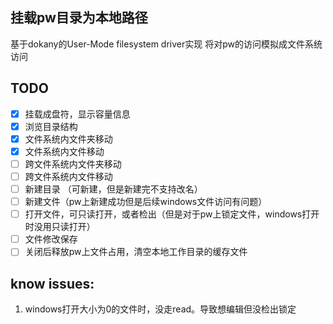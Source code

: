 ﻿## 挂载pw目录为本地路径
基于dokany的User-Mode filesystem driver实现
将对pw的访问模拟成文件系统访问

## TODO
 - [x] 挂载成盘符，显示容量信息
 - [x] 浏览目录结构
 - [x] 文件系统内文件夹移动
 - [x] 文件系统内文件移动
 - [ ] 跨文件系统内文件夹移动
 - [ ] 跨文件系统内文件移动
 - [ ] 新建目录 （可新建，但是新建完不支持改名）
 - [ ] 新建文件（pw上新建成功但是后续windows文件访问有问题）
 - [ ] 打开文件，可只读打开，或者检出（但是对于pw上锁定文件，windows打开时没用只读打开）
 - [ ] 文件修改保存
 - [ ] 关闭后释放pw上文件占用，清空本地工作目录的缓存文件

 ## know issues:
 1. windows打开大小为0的文件时，没走read。导致想编辑但没检出锁定